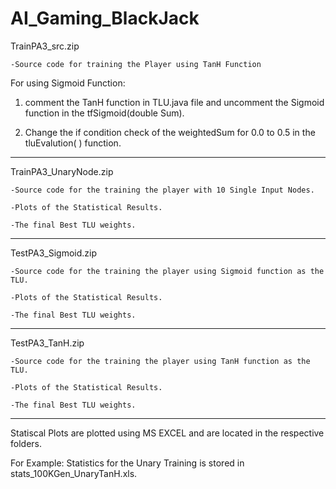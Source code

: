 # AI_Gaming_BlackJack

TrainPA3_src.zip

	-Source code for training the Player using TanH Function

For using Sigmoid Function:

1. comment the TanH function in TLU.java file and uncomment the Sigmoid function in the tfSigmoid(double Sum).

2. Change the if condition check of the weightedSum for 0.0 to 0.5 in the tluEvalution( ) function.



- - - - - - - - - - - - - - - - - - - - - - - - - - - - - -  - - - - - - - - - - - - - - - - - - - - - - - - - 



TrainPA3_UnaryNode.zip

	-Source code for the training the player with 10 Single Input Nodes.

	-Plots of the Statistical Results.

	-The final Best TLU weights.

- - - - - - - - - - - - - - - - - - - - - - - - - - - - - -  - - - - - - - - - - - - - - - - - - - - - - - - - 

TestPA3_Sigmoid.zip

	-Source code for the training the player using Sigmoid function as the TLU.

	-Plots of the Statistical Results.

	-The final Best TLU weights.

- - - - - - - - - - - - - - - - - - - - - - - - - - - - - -  - - - - - - - - - - - - - - - - - - - - - - - - - 



TestPA3_TanH.zip

	-Source code for the training the player using TanH function as the TLU.

	-Plots of the Statistical Results.

	-The final Best TLU weights.

- - - - - - - - - - - - - - - - - - - - - - - - - - - - - -  - - - - - - - - - - - - - - - - - - - - - - - - - 



Statiscal Plots are plotted using MS EXCEL and are located in the respective folders.



For Example:  Statistics for the Unary Training is stored in stats_100KGen_UnaryTanH.xls.
